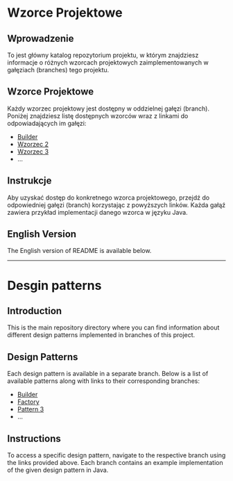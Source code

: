 # Wzorce Projektowe

## Wprowadzenie
To jest główny katalog repozytorium projektu, w którym znajdziesz informacje o różnych wzorcach projektowych zaimplementowanych w gałęziach (branches) tego projektu.

## Wzorce Projektowe
Każdy wzorzec projektowy jest dostępny w oddzielnej gałęzi (branch). Poniżej znajdziesz listę dostępnych wzorców wraz z linkami do odpowiadających im gałęzi:

- [Builder](https://github.com/pitbroo/design-patterns/tree/builder)
- [Wzorzec 2](link-do-gałęzi-2)
- [Wzorzec 3](link-do-gałęzi-3)
- ...

## Instrukcje
Aby uzyskać dostęp do konkretnego wzorca projektowego, przejdź do odpowiedniej gałęzi (branch) korzystając z powyższych linków. Każda gałąź zawiera przykład implementacji danego wzorca w języku Java.

## English Version

The English version of README is available below.

---

# Desgin patterns

## Introduction
This is the main repository directory where you can find information about different design patterns implemented in branches of this project.

## Design Patterns
Each design pattern is available in a separate branch. Below is a list of available patterns along with links to their corresponding branches:

- [Builder](https://github.com/pitbroo/design-patterns/tree/builder)
- [Factory](https://github.com/pitbroo/design-patterns/tree/factory)
- [Pattern 3](link-to-branch-3)
- ...

## Instructions
To access a specific design pattern, navigate to the respective branch using the links provided above. Each branch contains an example implementation of the given design pattern in Java.

